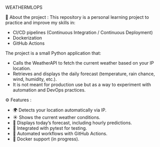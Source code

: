 WEATHERMLOPS 

📌 About the project : 
This repository is a personal learning project to practice and improve my skills in:
- CI/CD pipelines (Continuous Integration / Continuous Deployment)
- Dockerization
- GitHub Actions

The project is a small Python application that:
- Calls the WeatherAPI to fetch the current weather based on your IP location.
- Retrieves and displays the daily forecast (temperature, rain chance, wind, humidity, etc.).
- It is not meant for production use but as a way to experiment with automation and DevOps practices.

⚙️ Features :
- 🌍 Detects your location automatically via IP.
- ☀️ Shows the current weather conditions.
- 📅 Displays today’s forecast, including hourly predictions.
- 🧪 Integrated with pytest for testing.
- 🔄 Automated workflows with GitHub Actions.
- 🐳 Docker support (in progress).
